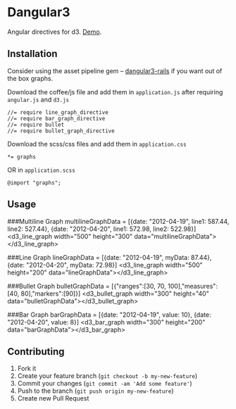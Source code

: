 # Dangular3

Angular directives for d3. [Demo](http://nilenso.github.io/dangular3).

## Installation

Consider using the asset pipeline gem – [dangular3-rails](https://github.com/nilenso/dangular3-rails) if you want out of the box graphs.

Download the coffee/js file and add them in `application.js` after requiring `angular.js` and `d3.js`

    //= require line_graph_directive
    //= require bar_graph_directive
    //= require bullet
    //= require bullet_graph_directive

Download the scss/css files and add them in `application.css`

    *= graphs

OR in `application.scss`

    @import "graphs";

## Usage

###Multiline Graph
    multilineGraphData = [{date: "2012-04-19", line1: 587.44, line2: 527.44}, {date: "2012-04-20", line1: 572.98, line2: 522.98}]
    <d3_line_graph width="500" height="300" data="multilineGraphData"></d3_line_graph>

###Line Graph
    lineGraphData = [{date: "2012-04-19", myData: 87.44}, {date: "2012-04-20", myData: 72.98}]
    <d3_line_graph width="500" height="200" data="lineGraphData"></d3_line_graph>

###Bullet Graph
    bulletGraphData = [{"ranges":[30, 70, 100],"measures":[40, 80],"markers":[90]}]
    <d3_bullet_graph width="300" height="40" data="bulletGraphData"></d3_bullet_graph>

###Bar Graph
    barGraphData = [{date: "2012-04-19", value: 10}, {date: "2012-04-20", value: 8}]
    <d3_bar_graph width="300" height="200" data="barGraphData"></d3_bar_graph>

## Contributing

1. Fork it
2. Create your feature branch (`git checkout -b my-new-feature`)
3. Commit your changes (`git commit -am 'Add some feature'`)
4. Push to the branch (`git push origin my-new-feature`)
5. Create new Pull Request
